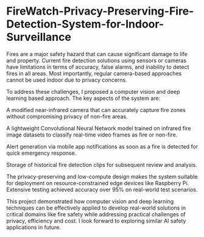 # FireWatch-Privacy-Preserving-Fire-Detection-System-for-Indoor-Surveillance
Fires are a major safety hazard that can cause significant damage to life and property. Current fire detection solutions using sensors or cameras have limitations in terms of accuracy, false alarms, and inability to detect fires in all areas. Most importantly, regular camera-based approaches cannot be used indoor due to privacy concerns.

To address these challenges, I proposed a computer vision and deep learning based approach. The key aspects of the system are:

A modified near-infrared camera that can accurately capture fire zones without compromising privacy of non-fire areas.

A lightweight Convolutional Neural Network model trained on infrared fire image datasets to classify real-time video frames as fire or non-fire.

Alert generation via mobile app notifications as soon as a fire is detected for quick emergency response.

Storage of historical fire detection clips for subsequent review and analysis.

The privacy-preserving and low-compute design makes the system suitable for deployment on resource-constrained edge devices like Raspberry Pi. Extensive testing achieved accuracy over 95% on real-world test scenarios.

This project demonstrated how computer vision and deep learning techniques can be effectively applied to develop real-world solutions in critical domains like fire safety while addressing practical challenges of privacy, efficiency and cost. I look forward to exploring similar AI safety applications in future.
